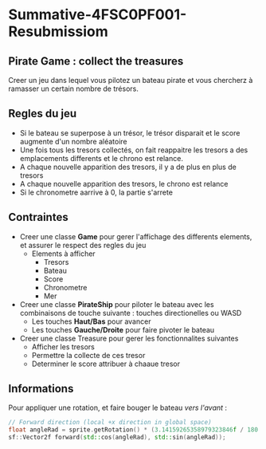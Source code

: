 # Summative-4FSC0PF001-Resubmissiom
## Pirate Game : collect the treasures

Creer un jeu dans lequel vous pilotez un bateau pirate et vous chercherz à ramasser un certain nombre de trésors.
## Regles du jeu
  - Si le bateau se superpose à un trésor, le trésor disparait et le score augmente d'un nombre aléatoire 
  - Une fois tous les tresors collectés, on fait reappaitre les tresors a des emplacements differents et le chrono est relance.
  - A chaque nouvelle apparition des tresors, il y a de plus en plus de tresors
  - A chaque nouvelle apparition des tresors, le chrono est relance
  - Si le chronometre aarrive à 0, la partie s'arrete

## Contraintes
- Creer une classe **Game** pour gerer l'affichage des differents elements, et assurer le respect des regles du jeu
  - Elements à afficher
    - Tresors
    - Bateau
    - Score
    - Chronometre
    - Mer
- Creer une classe **PirateShip** pour piloter le bateau avec les combinaisons de touche suivante : touches directionelles ou WASD
  - Les touches **Haut/Bas** pour avancer
  - Les touches **Gauche/Droite** pour faire pivoter le bateau
- Creer une classe Treasure pour gerer les fonctionnalites suivantes
  - Afficher les tresors
  - Permettre la collecte de ces tresor
  - Determiner le score attribuer à chaaue tresor  



## Informations
Pour appliquer une rotation, et faire bouger le bateau *vers l'avant* :

``` c++
// Forward direction (local +x direction in global space)
float angleRad = sprite.getRotation() * (3.14159265358979323846f / 180.0f);
sf::Vector2f forward(std::cos(angleRad), std::sin(angleRad));
```
